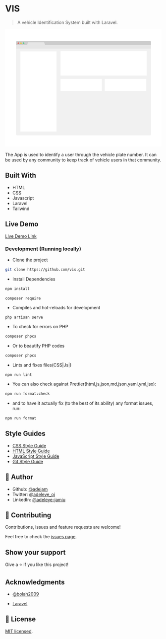 # VIS

> A vehicle Identification System built with Laravel.

![screenshot](./app_screenshot.png)

The App is used to identify a user through the vehicle plate number. It can be used by any community to keep track of vehicle users in that community.

## Built With

-   HTML
-   CSS
-   Javascript
-   Laravel
-   Tailwind

## Live Demo

[Live Demo Link](https://livedemo.com)

### Development (Running locally)

-   Clone the project

```bash
git clone https://github.com/vis.git

```

-   Install Dependencies

```bash
npm install
```

```bash
composer require
```

-   Compiles and hot-reloads for development

```
php artisan serve
```

-   To check for errors on PHP

```bash
composer phpcs
```

-   Or to beautify PHP codes

```bash
composer phpcs
```

-   Lints and fixes files(CSS|Js|)

```
npm run lint
```

-   You can also check against Prettier(html,js,json,md,json,yaml,yml,jsx):

```bash
npm run format:check
```

-   and to have it actually fix (to the best of its ability) any format issues, run:

```bash
npm run format
```

## Style Guides

-   [CSS Style Guide](http://udacity.github.io/frontend-nanodegree-styleguide/css.html)
-   [HTML Style Guide](http://udacity.github.io/frontend-nanodegree-styleguide/index.html)
-   [JavaScript Style Guide](http://udacity.github.io/frontend-nanodegree-styleguide/javascript.html)
-   [Git Style Guide](https://udacity.github.io/git-styleguide/)

## 👤 Author

-   Github: [@adejam](http://github.com/adejam)
-   Twitter: [@adeleye_oj](https://twitter.com/Adeleye_oj)
-   LinkedIn: [@adeleye-jamiu](https://linkedin.com/in/adeleye-jamiu)

## 🤝 Contributing

Contributions, issues and feature requests are welcome!

Feel free to check the [issues page](../../issues).

## Show your support

Give a ⭐️ if you like this project!

## Acknowledgments

-   [@bolah2009](http://github.com/bolah2009)

-   [Laravel](https://laravel.com/)

## 📝 License

[MIT licensed](./LICENSE).
